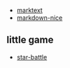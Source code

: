 * [marktext](https://github.com/marktext/marktext)
* [markdown-nice](https://github.com/zhning12/markdown-nice)

## little game

* [star-battle](https://github.com/gd4Ark/star-battle)
